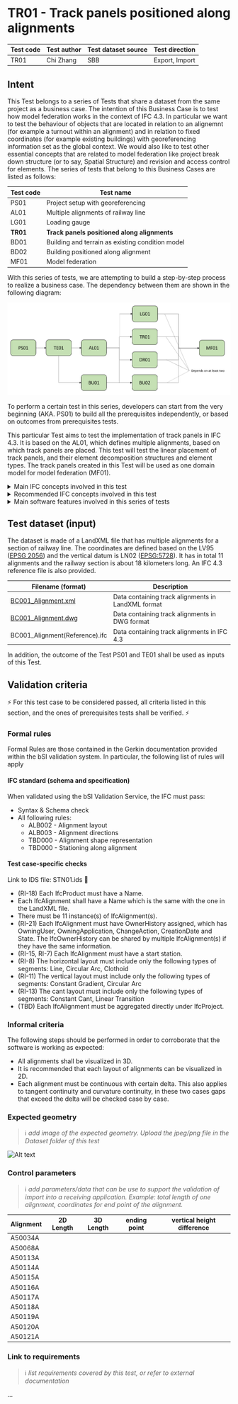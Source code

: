 # TR01 - Track panels positioned along alignments

| Test code | Test author     | Test dataset source | Test direction |
|-----------|-----------------|---------------------|----------------|
| TR01      | Chi Zhang             | SBB                 | Export, Import         |



## Intent

This Test belongs to a series of Tests that share a dataset from the same project as a business case. 
The intention of this Business Case is to test how model federation works in the context of IFC 4.3. 
In particular we want to test the behaviour of objects that are located in relation to an alignemnt (for example a turnout within an alignment) and in relation to fixed coordinates (for example existing buildings) with georeferencing information set as the global context.
We would also like to test other essential concepts that are related to model federation like project break down structure (or to say, Spatial Structure) and revision and access control for elements.
The series of tests that belong to this Business Cases are listed as follows:

| Test code | Test name     | 
|-----------|-----------------|
| PS01      | Project setup with georeferencing |
| AL01  | Multiple alignments of railway line |
| LG01      | Loading gauge|
| **TR01**      | **Track panels positioned along alignments** |
| BD01      | Building and terrain as existing condition model |
| BD02      | Building positioned along alignment |
| MF01      | Model federation|


With this series of tests, we are attempting to build a step-by-step process to realize a business case.
The dependency between them are shown in the following diagram:

![Alt text](Dataset/Test_case_dependency.PNG "Dependency between tests")

To perform a certain test in this series, developers can start from the very beginning (AKA. PS01) to build all the prerequisites independently, or based on outcomes from prerequisites tests.

This particular Test aims to test the implementation of track panels in IFC 4.3. It is based on the AL01, which defines multiple alignments, based on which track panels are placed. This test will test the linear placement of track panels, and their element decomposition structures and element types. The track panels created in this Test will be used as one domain model for model federation (MF01).

<details>
	<summary>Main IFC concepts involved in this test</summary> 

The concept templates that are focused by this series of tests are listed as follows. Specific concept templates that are focused by this test are in Bold.

- [Product Linear Placement](https://ifc43-docs.standards.buildingsmart.org/IFC/RELEASE/IFC4x3/HTML/concepts/Product_Shape/Product_Placement/Product_Linear_Placement/content.html)
- [Product Local Placement](https://ifc43-docs.standards.buildingsmart.org/IFC/RELEASE/IFC4x3/HTML/concepts/Product_Shape/Product_Placement/Product_Local_Placement/content.html)
- [Product Relative Positioning](https://ifc43-docs.standards.buildingsmart.org/IFC/RELEASE/IFC4x3/HTML/concepts/Object_Connectivity/Product_Relative_Positioning/content.html)
- [Element Decomposition](https://ifc43-docs.standards.buildingsmart.org/IFC/RELEASE/IFC4x3/HTML/concepts/Product_Shape/Product_Placement/Product_Local_Placement/content.html)
- [Revision Control](https://ifc43-docs.standards.buildingsmart.org/IFC/RELEASE/IFC4x3/HTML/concepts/Object_Attributes/Revision_Control/content.html)
- [Software Identity](https://ifc43-docs.standards.buildingsmart.org/IFC/RELEASE/IFC4x3/HTML/concepts/Object_Attributes/Software_Identity/content.html)
docs.standards.buildingsmart.org/IFC/RELEASE/IFC4x3/HTML/concepts/Product_Shape/Product_Geometric_Representation/Clearance_Geometry/content.html)

</details>
<details>
	<summary>Recommended IFC concepts involved in this test</summary> 

Optionally, these concepts templates should be involved in this test

- [Body AdvancedSwept Directrix Geometry](https://ifc43-docs.standards.buildingsmart.org/IFC/RELEASE/IFC4x3/HTML/concepts/Product_Shape/Product_Geometric_Representation/Body_Geometry/Body_AdvancedSweptSolid_Geometry/Body_AdvancedSwept_Directrix_Geometry/content.html)
- [Object Typing](https://ifc43-docs.standards.buildingsmart.org/IFC/RELEASE/IFC4x3/HTML/concepts/Object_Definition/Object_Typing/content.html)
- [Mapped Geometry](https://ifc43-docs.standards.buildingsmart.org/IFC/RELEASE/IFC4x3/HTML/concepts/Product_Shape/Product_Geometric_Representation/Mapped_Geometry/content.html)

</details>
<details>
	<summary>Main software features involved in this series of tests</summary> 

- Alignment visualization
</details>


## Test dataset (input)

The dataset is made of a LandXML file that has multiple alignments for a section of railway line. The coordinates are defined based on the LV95 ([EPSG 2056](https://epsg.io/2056)) and the vertical datum is LN02 ([EPSG:5728](https://epsg.io/5728)). It has in total 11 alignments and the railway section is about 18 kilometers long. 
An IFC 4.3 reference file is also provided.



| Filename (format)         | Description                                                        |
|---------------------------|--------------------------------------------------------------------|
| [BC001_Alignment.xml](Dateset/BC001_Alignment.xml)    |    Data containing track alignments in LandXML format                                   |
| [BC001_Alignment.dwg](Dateset/BC001_Alignment.dwg)     |    Data containing track alignments in DWG format                                 |
| BC001_Alignment(Reference).ifc    |    Data containing track alignments in IFC 4.3                                  |

In addition, the outcome of the Test PS01 and TE01 shall be used as inputs of this Test.
## Validation criteria
⚡ For this test case to be considered passed, all criteria listed in this section, and the ones of prerequisites tests shall be verified. ⚡

### Formal rules
Formal Rules are those contained in the Gerkin documentation provided within the bSI validation system. In particular, the following list of rules will apply

#### IFC standard (schema and specification)
When validated using the bSI Validation Service, the IFC must pass:

- Syntax & Schema check
- All following rules:
  - ALB002 - Alignment layout 
  - ALB003 - Alignment directions
  - TBD000 - Alignment shape representation 
  - TBD000 - Stationing along alignment

#### Test case-specific checks

Link to IDS file: STN01.ids 🚧

- (RI-18) Each IfcProduct must have a Name.
- Each IfcAlignment shall have a Name which is the same with the one in the LandXML file.
- There must be 11 instance(s) of IfcAlignment(s).
- (RI-21) Each IfcAlignment must have OwnerHistory assigned, which has OwningUser, OwningApplication, ChangeAction, CreationDate and State. The IfcOwnerHistory can be shared by multiple IfcAlignment(s) if they have the same information.
- (RI-15, RI-7) Each IfcAlignment must have a start station.
- (RI-8) The horizontal layout must include only the following types of segments: Line, Circular Arc, Clothoid
- (RI-11) The vertical layout must include only the following types of segments: Constant Gradient, Circular Arc
- (RI-13) The cant layout must include only the following types of segments: Constant Cant, Linear Transition
- (TBD) Each IfcAlignment must be aggregated directly under IfcProject.


### Informal criteria
The following steps should be performed in order to corroborate that the software is working as expected:

- All alignments shall be visualized in 3D.
- It is recommended that each layout of alignments can be visualized in 2D.
- Each alignment must be continuous with certain delta. This also applies to tangent continuity and curvature continuity, in these two cases gaps that exceed the delta will be checked case by case.



### Expected geometry
>:information_source: *add image of the expected geometry. Upload the jpeg/png file in the Dataset folder of this test*

![Alt text](Dataset/Alignments_visualization.PNG "Visualization of alignments")

### Control parameters
>:information_source: *add parameters/data that can be use to support the validation of import into a receiving application. Example: total length of one alignment, coordinates for end point of the alignment.*

| Alignment        | 2D Length | 3D Length | ending point | vertical height difference |
|------------------|-----------|-----------|--------------|----------------------------|
|   A50034A        |           |           |              |                            |
|   A50068A        |           |           |              |                            |
|   A50113A        |           |           |              |                            |
|   A50114A        |           |           |              |                            |
|   A50115A        |           |           |              |                            |
|   A50116A        |           |           |              |                            |
|   A50117A        |           |           |              |                            |
|   A50118A        |           |           |              |                            |
|   A50119A        |           |           |              |                            |
|   A50120A        |           |           |              |                            |
|   A50121A        |           |           |              |                            |

### Link to requirements
>:information_source: *list requirements covered by this test, or refer to external documentation*

...
